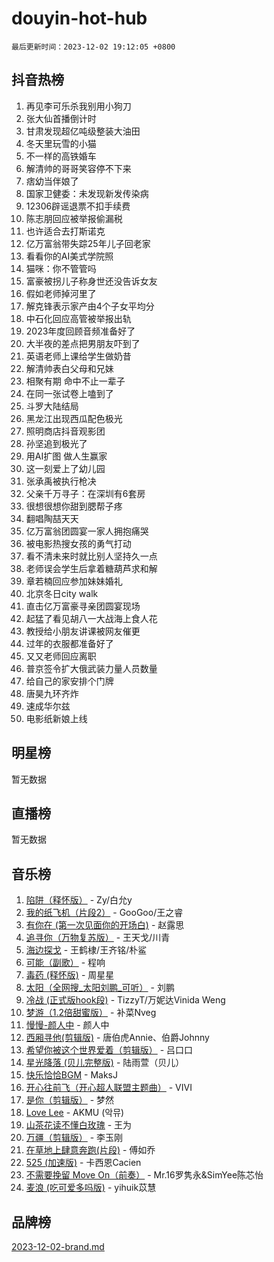 # douyin-hot-hub

`最后更新时间：2023-12-02 19:12:05 +0800`

## 抖音热榜

1. 再见李可乐杀我别用小狗刀
1. 张大仙首播倒计时
1. 甘肃发现超亿吨级整装大油田
1. 冬天里玩雪的小猫
1. 不一样的高铁婚车
1. 解清帅的哥哥笑容停不下来
1. 痞幼当伴娘了
1. 国家卫健委：未发现新发传染病
1. 12306辟谣退票不扣手续费
1. 陈志朋回应被举报偷漏税
1. 也许适合去打斯诺克
1. 亿万富翁带失踪25年儿子回老家
1. 看看你的AI美式学院照
1. 猫咪：你不管管吗
1. 富豪被拐儿子称身世还没告诉女友
1. 假如老师掉河里了
1. 解克锋表示家产由4个子女平均分
1. 中石化回应高管被举报出轨
1. 2023年度回顾音频准备好了
1. 大半夜的差点把男朋友吓到了
1. 英语老师上课给学生做奶昔
1. 解清帅表白父母和兄妹
1. 相聚有期 命中不止一辈子
1. 在同一张试卷上嗑到了
1. 斗罗大陆结局
1. 黑龙江出现西瓜配色极光
1. 照明商店抖音观影团
1. 孙坚追到极光了
1. 用AI扩图 做人生赢家
1. 这一刻爱上了幼儿园
1. 张承禹被执行枪决
1. 父亲千万寻子：在深圳有6套房
1. 很想很想你甜到腮帮子疼
1. 翻唱陶喆天天
1. 亿万富翁团圆宴一家人拥抱痛哭
1. 被电影热搜女孩的勇气打动
1. 看不清未来时就比别人坚持久一点
1. 老师误会学生后拿着糖葫芦求和解
1. 章若楠回应参加妹妹婚礼
1. 北京冬日city walk
1. 直击亿万富豪寻亲团圆宴现场
1. 起猛了看见胡八一大战海上食人花
1. 教授给小朋友讲课被网友催更
1. 过年的衣服都准备好了
1. 又又老师回应离职
1. 普京签令扩大俄武装力量人员数量
1. 给自己的家安排个门牌
1. 唐昊九环齐炸
1. 速成华尔兹
1. 电影纸新娘上线

## 明星榜

暂无数据

## 直播榜

暂无数据

## 音乐榜

1. [陷阱（释怀版）](https://sf6-cdn-tos.douyinstatic.com/obj/tos-cn-ve-2774/oE8C21LeZrzKLDFfQYgMzx4GAIHageG5IzayY7) - Zy/白允y
1. [我的纸飞机（片段2）](https://sf6-cdn-tos.douyinstatic.com/obj/tos-cn-ve-2774/oM2ZrKcg2CD5AeRB2gkeXOFB1IxAGJdZPazYHf) - GooGoo/王之睿
1. [有你在 (第一次见面你的开场白)](https://sf3-cdn-tos.douyinstatic.com/obj/tos-cn-ve-2774/oAthrQ3ClJBfI57uBoFEgNDYtNCZ0TSYQQfxQ0) - 赵露思
1. [追寻你（万物复苏版）](https://sf6-cdn-tos.douyinstatic.com/obj/tos-cn-ve-2774/oYeAZJsbjIDit9APmBg8u6uDUQnHmoCf3gbo74) - 王天戈/川青
1. [海边探戈](https://sf6-cdn-tos.douyinstatic.com/obj/tos-cn-ve-2774/os9gE0VQCGqt6VQkZDyBBYvfSDY0QFe3vVmubn) - 王鹤棣/王齐铭/朴鲨
1. [可能（副歌）](https://sf6-cdn-tos.douyinstatic.com/obj/tos-cn-ve-2774/cde1731888894259b333569393c2fb51) - 程响
1. [毒药 (释怀版)](https://sf6-cdn-tos.douyinstatic.com/obj/tos-cn-ve-2774/oYILMEAzspdZBIzy4frJNB8ZHPHWAhiwowd4Ad) - 周星星
1. [太阳（全网搜_太阳刘鹏_可听）](https://sf3-cdn-tos.douyinstatic.com/obj/tos-cn-ve-2774/ogWbyIQnlBFImVbeDocRdCIYtBHlbJXgfZMvgz) - 刘鹏
1. [冷战 (正式版hook段)](https://sf3-cdn-tos.douyinstatic.com/obj/tos-cn-ve-2774/oMuEoiBasWApEMVDgNiI8VAByNmwo5J0pyf8Yx) - TizzyT/万妮达Vinida Weng
1. [梦游（1.2倍甜蜜版）](https://sf6-cdn-tos.douyinstatic.com/obj/tos-cn-ve-2774/o4gyAUm8hwufoEABmwVIiQtHsFuGzAEEWtNMzo) - 补菜Nveg
1. [慢慢-颜人中](https://sf6-cdn-tos.douyinstatic.com/obj/tos-cn-ve-2774/ocjHNfBXdBxQNC8ZGAeoLMFTUgtBg8bkExunDC) - 颜人中
1. [西厢寻他(剪辑版)](https://sf6-cdn-tos.douyinstatic.com/obj/tos-cn-ve-2774/oUsAVfAQKlRNxEv5qxvIB8o5qmIWUcXbzJKJhw) - 唐伯虎Annie、伯爵Johnny
1. [希望你被这个世界爱着（剪辑版）](https://sf3-cdn-tos.douyinstatic.com/obj/tos-cn-ve-2774/oo4H3BfEygN7l7bQaMBOZHCQ1eI4FqtED5skQ2) - 吕口口
1. [星光降落 (贝儿完整版)](https://sf6-cdn-tos.douyinstatic.com/obj/tos-cn-ve-2774/okwB9hAwyAtsFFkFBzAX1hOOfQuIoMNs0W2Mwr) - 陆雨萱（贝儿）
1. [快乐恰恰BGM](https://sf6-cdn-tos.douyinstatic.com/obj/tos-cn-ve-2774/07b173ca7d2f40f3ba0b97ac7fa3a44a) - MaksJ
1. [开心往前飞（开心超人联盟主题曲）](https://sf6-cdn-tos.douyinstatic.com/obj/tos-cn-ve-2774/9d8fb7c82cf1421fb93a9fe925275e0a) - VIVI
1. [是你（剪辑版）](https://sf3-cdn-tos.douyinstatic.com/obj/tos-cn-ve-2774/46019dae783c4c969944217fe1cfafc4) - 梦然
1. [Love Lee](https://sf3-cdn-tos.douyinstatic.com/obj/tos-cn-ve-2774/o05GbkJGbCBTdDnMtB0fwOYgkeZp23vrWQDQBS) - AKMU (악뮤)
1. [山茶花读不懂白玫瑰](https://sf6-cdn-tos.douyinstatic.com/obj/tos-cn-ve-2774/osfn8B7DktrRHEPJgPCfDbw7QDQEkwC16BxZg9) - 王为
1. [万疆（剪辑版）](https://sf3-cdn-tos.douyinstatic.com/obj/tos-cn-ve-2774/ooG7oVgFlDTelKCjCsTTobQvbdtj1BBQXnfZd8) - 李玉刚
1. [在草地上肆意奔跑(片段)](https://sf3-cdn-tos.douyinstatic.com/obj/tos-cn-ve-2774/8831d494742f45dabdfa8adb8b817259) - 傅如乔
1. [525 (加速版)](https://sf6-cdn-tos.douyinstatic.com/obj/tos-cn-ve-2774/oIfKCtqfDyP8Vc9FpAPgWMyezT6LnDT1abRwGg) - 卡西恩Cacien
1. [不需要挽留 Move On（前奏）](https://sf6-cdn-tos.douyinstatic.com/obj/tos-cn-ve-2774/ooCBhgCCkF4nExzQL9WZSUbitfA8IsDkgQIYhe) - Mr.16罗隽永&SimYee陈芯怡
1. [麦浪 (吃可爱多吗版)](https://sf3-cdn-tos.douyinstatic.com/obj/tos-cn-ve-2774/fb2bf2aaa2854aaa8ec0fcfabbee4bd8) - yihuik苡慧

## 品牌榜

[2023-12-02-brand.md](2023-12-02-brand.md)
